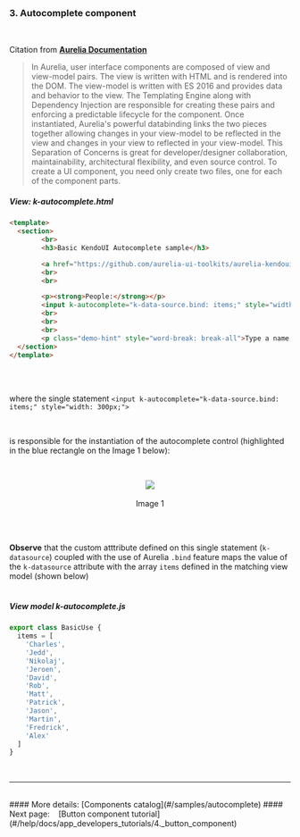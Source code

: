 <br>

### 3. Autocomplete component
<br>

Citation from **[Aurelia Documentation](http://aurelia.io/docs.html#/aurelia/framework/1.0.0-beta.1.0.7/doc/article/creating-components)**

> In Aurelia, user interface components are composed of view and view-model pairs. The view is written with HTML and is rendered into the DOM. The view-model is written with ES 2016 and provides data and behavior to the view. The Templating Engine along with Dependency Injection are responsible for creating these pairs and enforcing a predictable lifecycle for the component. Once instantiated, Aurelia's powerful databinding links the two pieces together allowing changes in your view-model to be reflected in the view and changes in your view to reflected in your view-model. This Separation of Concerns is great for developer/designer collaboration, maintainability, architectural flexibility, and even source control.
To create a UI component, you need only create two files, one for each of the component parts.

##### View:  k-autocomplete.html


```html
<template>
  <section>
        <br>
        <h3>Basic KendoUI Autocomplete sample</h3>

        <a href="https://github.com/aurelia-ui-toolkits/aurelia-kendoui-plugin/tree/master/sample/src/samples/autocomplete">See KendoUI Bridge autocomplete folder for more details</a>
        <br>
        <br>

        <p><strong>People:</strong></p>
        <input k-autocomplete="k-data-source.bind: items;" style="width: 300px;">
        <br>
        <br>
        <br>
        <p class="demo-hint" style="word-break: break-all">Type a name, available values in the list are: ${ items } </p>
  </section>
</template>
```
<br>
<br>

where the single statement  `<input k-autocomplete="k-data-source.bind: items;" style="width: 300px;">`

<br>

is responsible for the instantiation of the autocomplete control (highlighted in the blue rectangle on the Image 1 below):

<br>

<p align=center>
  <img src="http://i.imgur.com/dG1awSb.png"></img>
 <br><br>
 Image 1
</p>

<br>
<br>


**Observe** that the custom atttribute defined on this single statement (`k-datasource`) coupled with the use of Aurelia `.bind` feature maps the value of the `k-datasource` attribute with the array `items` defined in the matching view model (shown below)
<br>
<br>

##### View model k-autocomplete.js

```javascript
export class BasicUse {
  items = [
    'Charles',
    'Jedd',
    'Nikolaj',
    'Jeroen',
    'David',
    'Rob',
    'Matt',
    'Patrick',
    'Jason',
    'Martin',
    'Fredrick',
    'Alex'
  ]
}
```

<br>


* * *
<br>
#### More details: [Components catalog](#/samples/autocomplete)
#### Next page: &nbsp;&nbsp; [Button component tutorial](#/help/docs/app_developers_tutorials/4._button_component)

